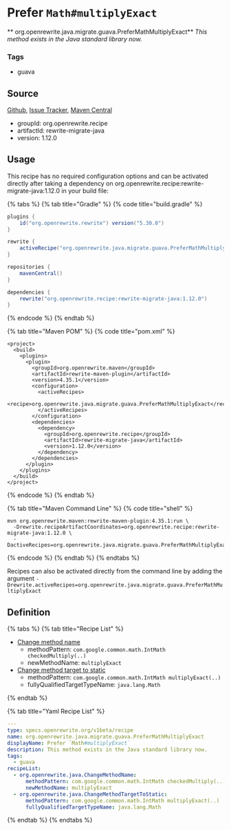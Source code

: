 # Prefer `Math#multiplyExact`

** org.openrewrite.java.migrate.guava.PreferMathMultiplyExact**
_This method exists in the Java standard library now._

### Tags

* guava

## Source

[Github](https://github.com/openrewrite/rewrite-migrate-java), [Issue Tracker](https://github.com/openrewrite/rewrite-migrate-java/issues), [Maven Central](https://search.maven.org/artifact/org.openrewrite.recipe/rewrite-migrate-java/1.12.0/jar)

* groupId: org.openrewrite.recipe
* artifactId: rewrite-migrate-java
* version: 1.12.0


## Usage

This recipe has no required configuration options and can be activated directly after taking a dependency on org.openrewrite.recipe:rewrite-migrate-java:1.12.0 in your build file:

{% tabs %}
{% tab title="Gradle" %}
{% code title="build.gradle" %}
```groovy
plugins {
    id("org.openrewrite.rewrite") version("5.30.0")
}

rewrite {
    activeRecipe("org.openrewrite.java.migrate.guava.PreferMathMultiplyExact")
}

repositories {
    mavenCentral()
}

dependencies {
    rewrite("org.openrewrite.recipe:rewrite-migrate-java:1.12.0")
}
```
{% endcode %}
{% endtab %}

{% tab title="Maven POM" %}
{% code title="pom.xml" %}
```markup
<project>
  <build>
    <plugins>
      <plugin>
        <groupId>org.openrewrite.maven</groupId>
        <artifactId>rewrite-maven-plugin</artifactId>
        <version>4.35.1</version>
        <configuration>
          <activeRecipes>
            <recipe>org.openrewrite.java.migrate.guava.PreferMathMultiplyExact</recipe>
          </activeRecipes>
        </configuration>
        <dependencies>
          <dependency>
            <groupId>org.openrewrite.recipe</groupId>
            <artifactId>rewrite-migrate-java</artifactId>
            <version>1.12.0</version>
          </dependency>
        </dependencies>
      </plugin>
    </plugins>
  </build>
</project>
```
{% endcode %}
{% endtab %}

{% tab title="Maven Command Line" %}
{% code title="shell" %}
```shell
mvn org.openrewrite.maven:rewrite-maven-plugin:4.35.1:run \
  -Drewrite.recipeArtifactCoordinates=org.openrewrite.recipe:rewrite-migrate-java:1.12.0 \
  -DactiveRecipes=org.openrewrite.java.migrate.guava.PreferMathMultiplyExact
```
{% endcode %}
{% endtab %}
{% endtabs %}

Recipes can also be activated directly from the command line by adding the argument `-Drewrite.activeRecipes=org.openrewrite.java.migrate.guava.PreferMathMultiplyExact`

## Definition

{% tabs %}
{% tab title="Recipe List" %}
* [Change method name](../../../java/changemethodname.md)
  * methodPattern: `com.google.common.math.IntMath checkedMultiply(..)`
  * newMethodName: `multiplyExact`
* [Change method target to static](../../../java/changemethodtargettostatic.md)
  * methodPattern: `com.google.common.math.IntMath multiplyExact(..)`
  * fullyQualifiedTargetTypeName: `java.lang.Math`

{% endtab %}

{% tab title="Yaml Recipe List" %}
```yaml
---
type: specs.openrewrite.org/v1beta/recipe
name: org.openrewrite.java.migrate.guava.PreferMathMultiplyExact
displayName: Prefer `Math#multiplyExact`
description: This method exists in the Java standard library now.
tags:
  - guava
recipeList:
  - org.openrewrite.java.ChangeMethodName:
      methodPattern: com.google.common.math.IntMath checkedMultiply(..)
      newMethodName: multiplyExact
  - org.openrewrite.java.ChangeMethodTargetToStatic:
      methodPattern: com.google.common.math.IntMath multiplyExact(..)
      fullyQualifiedTargetTypeName: java.lang.Math

```
{% endtab %}
{% endtabs %}

